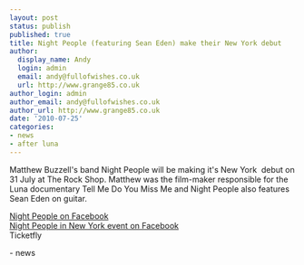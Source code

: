 ```yaml
---
layout: post
status: publish
published: true
title: Night People (featuring Sean Eden) make their New York debut
author:
  display_name: Andy
  login: admin
  email: andy@fullofwishes.co.uk
  url: http://www.grange85.co.uk
author_login: admin
author_email: andy@fullofwishes.co.uk
author_url: http://www.grange85.co.uk
date: '2010-07-25'
categories:
- news
- after luna
---
```

<div>Matthew Buzzell&#039;s band Night People will be making it&#039;s New York  debut on 31 July at The Rock Shop. Matthew was the film-maker responsible for the Luna documentary Tell Me Do You Miss Me and Night People also features Sean Eden on guitar.
<p /> <a href="http://www.facebook.com/pages/Night-People/114149931940413">Night People on Facebook</a><br /><a href="http://www.facebook.com/home.php?#%21/event.php?eid=141509475875675&index=1">Night People in New York event on Facebook</a><br /> Ticketfly
<p /><a href='http://posterous.com/getfile/files.posterous.com/ahfow/eEiAkjEybdgmnoJyplszvckpfJxlvbGhkiCsAdhayJdrxJiJgxkbxiCzdvtm/media_httpsphotosakfb_GmJgl.jpg.scaled1000.jpg'></a>
- news
</p></div>
